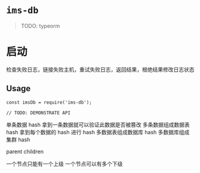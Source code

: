 # `ims-db`

> TODO: typeorm

# 启动

检查失败日志，链接失败主机，重试失败日志，返回结果，根绝结果修改日志状态

## Usage

```
const imsDb = require('ims-db');

// TODO: DEMONSTRATE API
```

单条数据 hash 拿到一条数据就可以验证此数据是否被篡改
多条数据组成数据表 hash 拿到每个数据的 hash 进行 hash
多数据表组成数据库 hash
多数据库组成集群 hash

parent
children

一个节点只能有一个上级
一个节点可以有多个下级
